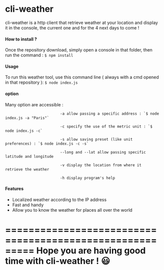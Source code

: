 # cli-weather

cli-weather is a http client that retrieve weather at your location and display it in the console, the current one and for the 4 next days to come !

#### How to install ?

Once the repository download, simply open a console in that folder, then run the command : `$ npm install`

#### Usage

To run this weather tool, use this command line ( always with a cmd opened in that repository ): `$ node index.js`

#### option

Many option are accessible :

                             -a allow passing a specific address : `$ node index.js -a "Paris"`

                             -c specify the use of the metric unit : `$ node index.js -c`

                             -s allow saving preset (like unit preferences) : `$ node index.js -c -s`

                             --long and --lat allow passing specific latitude and longitude

                             -v display the location from where it retrieve the weather

                             -h display program's help

#### Features

* Localized weather according to the IP address
* Fast and handy
* Allow you to know the weather for places all over the world

=========================================================
Hope you are having good time with cli-weather ! :smiley:
=========================================================
